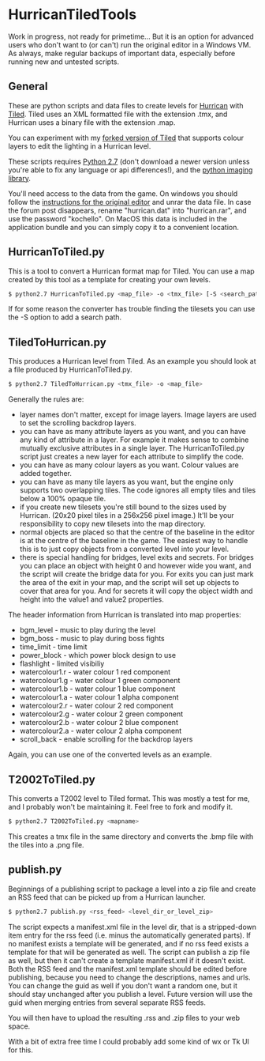 HurricanTiledTools
==================
Work in progress, not ready for primetime... But it is an option for advanced users who don't want to (or can't) run the 
original editor in a Windows VM. As always, make regular backups of important data, especially before running new and untested
scripts.

General
-------
These are python scripts and data files to create levels for [Hurrican](http://turrican.gamevoice.de/hurrican_site/) with [Tiled](http://www.mapeditor.org/). Tiled uses an XML formatted file with the 
extension .tmx, and Hurrican uses a binary file with the extension .map.

You can experiment with my [forked version of Tiled](http://github.com/JensRestemeier/tiled) that supports colour layers to edit the lighting in a Hurrican level.

These scripts requires [Python 2.7](http://www.python.org/getit/releases/2.7/) (don't download a newer version unless you're able to fix any language or api differences!), and the [python imaging library](http://www.pythonware.com/products/pil/). 

You'll need access to the data from the game. On windows you should follow the [instructions for the original editor](http://www.turrican.gamevoice.de/hurrican_site/forum/showthread.php?id=265)
and unrar the data file. In case the forum post disappears, rename "hurrican.dat" into "hurrican.rar", and use the password "kochello". 
On MacOS this data is included in the application bundle and you can simply copy it to a convenient location.

HurricanToTiled.py
------------------
This is a tool to convert a Hurrican format map for Tiled. You can use a map created by this tool as a template for creating your own levels.

```bash
$ python2.7 HurricanToTiled.py <map_file> -o <tmx_file> [-S <search_path_for_tiles>]
```

If for some reason the converter has trouble finding the tilesets you can use the -S option to add a search path.

TiledToHurrican.py
------------------
This produces a Hurrican level from Tiled. As an example you should look at a file produced by HurricanToTiled.py.

```bash
$ python2.7 TiledToHurrican.py <tmx_file> -o <map_file>
```

Generally the rules are:
- layer names don't matter, except for image layers. Image layers are used to set the scrolling backdrop layers.
- you can have as many attribute layers as you want, and you can have any kind of attribute in a layer. For example it makes sense to combine mutually exclusive attributes in a single layer. The HurricanToTiled.py script just creates a new layer for each attribute to simplify the code.
- you can have as many colour layers as you want. Colour values are added together.
- you can have as many tile layers as you want, but the engine only supports two overlapping tiles. The code ignores all empty tiles and tiles below a 100% opaque tile. 
- if you create new tilesets you're still bound to the sizes used by Hurrican. (20x20 pixel tiles in a 256x256 pixel image.) It'll be your responsibility to copy new tilesets into the map directory.
- normal objects are placed so that the centre of the baseline in the editor is at the centre of the baseline in the game. The easiest way to handle this is to just copy objects from a converted level into your level.
- there is special handling for bridges, level exits and secrets. For bridges you can place an object with height 0 and however wide you want, and the script will create the bridge data for you. For exits you can just mark the area of the exit in your map, and the script will set up objects to cover that area for you. And for secrets it will copy the object width and height into the value1 and value2 properties.

The header information from Hurrican is translated into map properties:
* bgm_level - music to play during the level
* bgm_boss - music to play during boss fights
* time_limit - time limit
* power_block - which power block design to use
* flashlight - limited visibiliy
* watercolour1.r - water colour 1 red component
* watercolour1.g - water colour 1 green component
* watercolour1.b - water colour 1 blue component
* watercolour1.a - water colour 1 alpha component
* watercolour2.r - water colour 2 red component
* watercolour2.g - water colour 2 green component
* watercolour2.b - water colour 2 blue component
* watercolour2.a - water colour 2 alpha component
* scroll_back - enable scrolling for the backdrop layers

Again, you can use one of the converted levels as an example.

T2002ToTiled.py
---------------
This converts a T2002 level to Tiled format. This was mostly a test for me, and I probably won't be maintaining it. Feel free to fork and modify it.

```bash
$ python2.7 T2002ToTiled.py <mapname>
```

This creates a tmx file in the same directory and converts the .bmp file with the tiles into a .png file.

publish.py
----------
Beginnings of a publishing script to package a level into a zip file and create an RSS feed that can be picked up from a Hurrican launcher.

```bash
$ python2.7 publish.py <rss_feed> <level_dir_or_level_zip>
```

The script expects a manifest.xml file in the level dir, that is a stripped-down item entry for the rss feed (i.e. minus the automatically generated parts). If no manifest exists a template will be generated, and if no rss feed exists a template for that will be generated as well. The script can publish a zip file as well, but then it can't create a template manifest.xml if it doesn't exist. Both the RSS feed and the manifest.xml template should be edited before publishing, because you need to change the descriptions, names and urls. You can change the guid as well if you don't want a random one, but it should stay unchanged after you publish a level. Future version will use the guid when merging entries from several separate RSS feeds.

You will then have to upload the resulting .rss and .zip files to your web space. 

With a bit of extra free time I could probably add some kind of wx or Tk UI for this.
